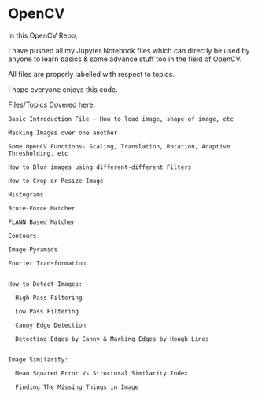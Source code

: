 # OpenCV

In this OpenCV Repo,

  I have pushed all my Jupyter Notebook files which can directly be used by anyone to learn basics & some advance stuff too in the field of OpenCV.
  
  All files are properly labelled with respect to topics.
   
  I hope everyone enjoys this code.


Files/Topics Covered here:

    Basic Introduction File - How to load image, shape of image, etc

    Masking Images over one another
  
    Some OpenCV Functions- Scaling, Translation, Rotation, Adaptive Thresholding, etc

    How to Blur images using different-different Filters

    How to Crop or Resize Image

    Histograms

    Brute-Force Matcher

    FLANN Based Matcher

    Contours

    Image Pyramids

    Fourier Transformation


    How to Detect Images:

      High Pass Filtering

      Low Pass Filtering

      Canny Edge Detection

      Detecting Edges by Canny & Marking Edges by Hough Lines


    Image Similarity:

      Mean Squared Error Vs Structural Similarity Index

      Finding The Missing Things in Image

